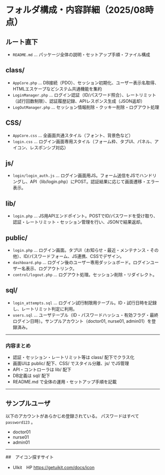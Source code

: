 

# フォルダ構成・内容詳細（2025/08時点）

## ルート直下
- `README.md` … パッケージ全体の説明・セットアップ手順・ファイル構成

## class/
- `AppCore.php` … DB接続（PDO）、セッション初期化、ユーザー表示名取得、HTMLエスケープなどシステム共通機能を集約
- `LoginManager.php` … ログイン認証（ID/パスワード照合）、レートリミット（試行回数制限）、認証履歴記録、APIレスポンス生成（JSON返却）
- `LogOutManager.php` … セッション情報削除・クッキー削除・ログアウト処理

## CSS/
- `AppCore.css` … 全画面共通スタイル（フォント、背景色など）
- `login.css` … ログイン画面専用スタイル（フォーム枠、タブUI、パネル、アイコン、レスポンシブ対応）

## js/
- `login/login_auth.js` … ログイン画面用JS。フォーム送信をJSでハンドリングし、API（lib/login.php）にPOST。認証結果に応じて画面遷移・エラー表示。

## lib/
- `login.php` … JS用APIエンドポイント。POSTでID/パスワードを受け取り、認証・レートリミット・セッション管理を行い、JSONで結果返却。

## public/
- `login.php` … ログイン画面。タブUI（お知らせ・最近・メンテナンス・その他）、ID/パスワードフォーム、JS連携、CSSでデザイン。
- `dashboard.php` … ログイン後のユーザー専用ダッシュボード。ログインユーザー名表示、ログアウトリンク。
- `control/logout.php` … ログアウト処理。セッション削除・リダイレクト。

## sql/
- `login_attempts.sql` … ログイン試行制限用テーブル。ID・試行日時を記録し、レートリミット判定に利用。
- `users.sql` … ユーザテーブル（ID・パスワードハッシュ・有効フラグ・最終ログイン日時）。サンプルアカウント（doctor01, nurse01, admin01）を登録済み。

---

### 内容まとめ

- 認証・セッション・レートリミット等は class/ 配下でクラス化
- 画面UIは public/ 配下、CSS/ でスタイル分離、js/ でJS管理
- API・コントローラは lib/ 配下
- DB定義は sql/ 配下
- README.md で全体の運用・セットアップ手順を記載

---

## サンプルユーザ

以下のアカウントがあらかじめ登録されている。
パスワードはすべて `password123` 。

- doctor01
- nurse01
- admin01

---

##　アイコン探すサイト
- UIkit　HP
https://getuikit.com/docs/icon
